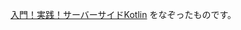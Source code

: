 [入門！実践！サーバーサイドKotlin](https://www.amazon.co.jp/dp/B082H8GWMR/ref=cm_sw_r_tw_dp_WY4J0AFYPNM0542DF7KQ) をなぞったものです。
